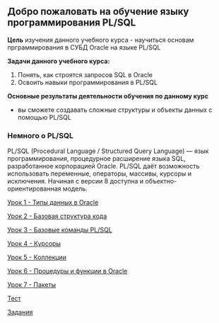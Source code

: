 ## Добро пожаловать на обучение языку программирования PL/SQL

**Цель** изучения данного учебного курса - научиться основам прграммирования в СУБД Oracle на языке PL/SQL

**Задачи данного учебного курса:**
1. Понять, как строятся запросов SQL в Oracle
2. Освоить навыки программирования в PL/SQL

**Основные результаты деятельности обучения по данному курс**
- вы сможете создавать сложные структуры и объекты данных с помощью PL/SQL

### Немного о PL/SQL
PL/SQL (Procedural Language / Structured Query Language) — язык программирования, процедурное расширение языка SQL, разработанное корпорацией Oracle. PL/SQL даёт возможность использовать переменные, операторы, массивы, курсоры и исключения. Начиная с версии 8 доступна и объектно-ориентированная модель.

[Урок 1 - Типы данных в Oracle](Articles/lesson_1.md)

[Урок 2 - Базовая структура кода](Articles/lesson_2.md)

[Урок 3 - Базовые команды PL/SQL](Articles/lesson_3.md)

[Урок 4 - Курсоры](Articles/lesson_4.md)

[Урок 5 - Коллекции](Articles/lesson_5.md)

[Урок 6 - Процедуры и функции в Oracle](Articles/lesson_6.md)

[Урок 7 - Пакеты](Articles/lesson_7.md)

[Тест](https://docs.google.com/forms/d/e/1FAIpQLSdrYM-WmhFIaXIYNoQGB4vg0Z37FNJYQEvpNQe1yB3CQ22XWQ/viewform)

[Задания](Articles/tasks.md)
